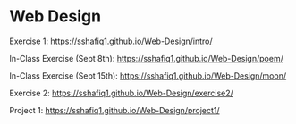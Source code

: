 # Web Design

Exercise 1: https://sshafiq1.github.io/Web-Design/intro/

In-Class Exercise (Sept 8th): https://sshafiq1.github.io/Web-Design/poem/

In-Class Exercise (Sept 15th): https://sshafiq1.github.io/Web-Design/moon/

Exercise 2: https://sshafiq1.github.io/Web-Design/exercise2/

Project 1: https://sshafiq1.github.io/Web-Design/project1/
